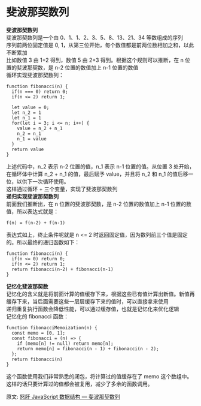 # 斐波那契数列
**斐波那契数列**  
斐波那契数列是一个由 0、1、1、2、3、5、8、13、21、34 等数组成的序列  
序列前两位固定值是 0, 1，从第三位开始，每个数值都是前两位数相加之和，以此不断累加  
比如数值 3 由 1+2 得到，数值 5 由 2+3 得到。根据这个规则可以推断，在 n 位置的斐波那契数，是 n-2 位置的数值加上 n-1 位置的数值  
循环实现斐波那契数列：  
``` 
function fibonacci(n) {
  if(n === 0) return 0;
  if(n <= 2) return 1;
  
  let value = 0;
  let n_2 = 1
  let n_1 = 1
  for(let i = 3; i <= n; i++) {
    value = n_2 + n_1
    n_2 = n_1
    n_1 = value
  }
  return value
}
```
上述代码中，n_2 表示 n-2 位置的值，n_1 表示 n-1 位置的值。从位置 3 处开始，在循环体中计算 n_2 + n_1 的值，最后赋予 value，并且将 n_2 和 n_1 的值后移一位，以供下一次循环使用。  
这样通过循环 + 三个变量，实现了斐波那契数列  
**递归实现斐波那契数列**  
前面我们推断出，在 n 位置的斐波那契数，是 n-2 位置的数值加上 n-1 位置的数值，所以表达式就是：  
``` 
f(n) = f(n-2) + f(n-1)
```
表达式如上，终止条件呢就是 n <= 2 时返回固定值，因为数列前三个值是固定的。所以最终的递归函数如下：  
``` 
function fibonacci(n) {
  if(n <= 0) return 0;
  if(n <= 2) return 1;
  return fibonacci(n-2) + fibonacci(n-1)
}
```
**记忆化斐波那契数**  
记忆化的含义就是将前面计算的值缓存下来，根据这些已有值计算出新值。新值再缓存下来，当后面需要这些一层层缓存下来的值时，可以直接拿来使用  
递归重复执行函数会降低性能，可以通过缓存值，也就是记忆化来优化逻辑  
记忆化的 fibonacci 函数：  
``` 
function fibonacciMemoization(n) { 
  const memo = [0, 1];  
  const fibonacci = (n) => { 
    if (memo[n] != null) return memo[n];
    return memo[n] = fibonacci(n - 1) + fibonacci(n - 2);
  };
  return fibonacci(n)
}
```
这个函数使用我们非常熟悉的闭包，将计算过的值缓存在了 memo 这个数组中。这样的话只要计算过的值都会被复用，减少了多余的函数调用。

原文: 
[怒肝 JavaScript 数据结构 — 斐波那契数列](https://mp.weixin.qq.com/s/kQt_KudoRDgRcBqmHclmRw)
